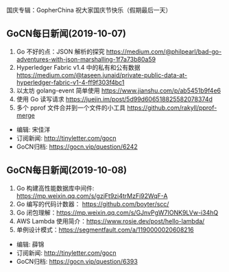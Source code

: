 国庆专辑：GopherChina 祝大家国庆节快乐（假期最后一天）

## GoCN每日新闻(2019-10-07)

1. Go 不好的点：JSON 解析的探究 https://medium.com/@philpearl/bad-go-adventures-with-json-marshalling-1f7a73b80a59
2. Hyperledger Fabric v1.4 中的私有和公有数据 https://medium.com/@taseen.junaid/private-public-data-at-hyperledger-fabric-v1-4-ff9f303f4bc1
3. 以太坊 golang-event 简单使用 https://www.jianshu.com/p/ab5451b9f4e6
4. 使用 Go 读写请求 https://juejin.im/post/5d99d606518825582078374d
5. 多个 pprof 文件合并到一个文件的小工具 https://github.com/rakyll/pprof-merge

- 编辑: 宋佳洋
- 订阅新闻: http://tinyletter.com/gocn
- GoCN归档: https://gocn.vip/question/6242

## GoCN每日新闻(2019-10-08)

1. Go 构建高性能数据库中间件: https://mp.weixin.qq.com/s/gzjFt9zi4trMzFi92WqF-A
1. Go 编写的代码计数器： https://github.com/boyter/scc/ 
2. Go 闭包理解：https://mp.weixin.qq.com/s/GJnvPgW7IONK9LVw-i34hQ
4. AWS Lambda 使用简介：https://www.rosie.dev/post/hello-lambda/
5. 单例设计模式：https://segmentfault.com/a/1190000020608216

- 编辑: 薛锦
- 订阅新闻: http://tinyletter.com/gocn
- GoCN归档: https://gocn.vip/question/6393
